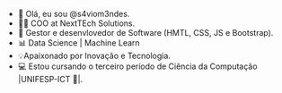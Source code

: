 - 👋 Olá, eu sou @s4viom3ndes.
- 👨‍💻 COO at NextTEch Solutions.
- 👾 Gestor e desenvlovedor de Software (HMTL, CSS, JS e Bootstrap).
- 📊  Data Science | Machine Learn
- 💡Apaixonado por Inovação e Tecnologia.
- 💻 Estou cursando o terceiro período de Ciência da Computação |UNIFESP-ICT 🦖|.                          


